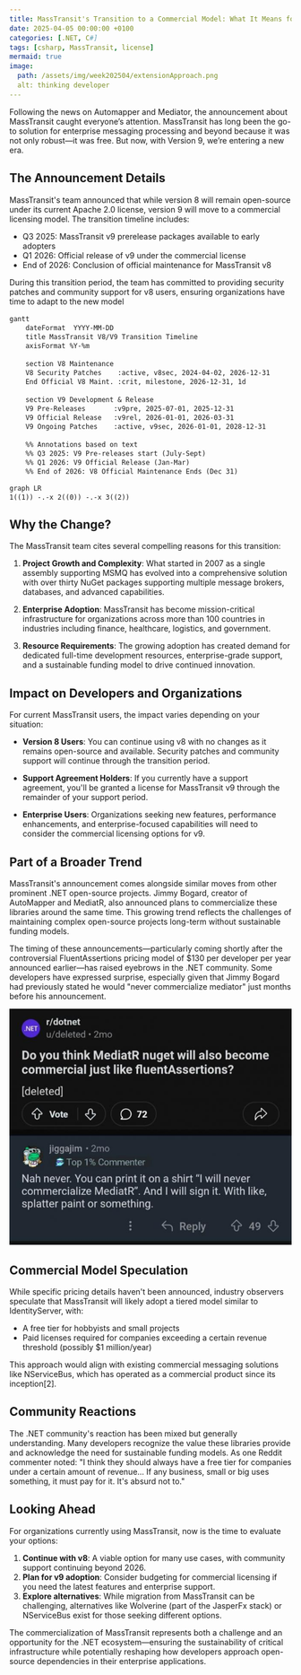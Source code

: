 ```yaml
---
title: MassTransit's Transition to a Commercial Model: What It Means for .NET Developers
date: 2025-04-05 00:00:00 +0100  
categories: [.NET, C#]  
tags: [csharp, MassTransit, license]  
mermaid: true
image:  
  path: /assets/img/week202504/extensionApproach.png  
  alt: thinking developer
---
```


Following the news on Automapper and Mediator, the announcement about MassTransit caught everyone’s attention. MassTransit has long been the go-to solution for enterprise messaging processing and beyond because it was not only robust—it was free. But now, with Version 9, we’re entering a new era.
## The Announcement Details

MassTransit's team announced that while version 8 will remain open-source under its current Apache 2.0 license, version 9 will move to a commercial licensing model. The transition timeline includes:

- Q3 2025: MassTransit v9 prerelease packages available to early adopters
- Q1 2026: Official release of v9 under the commercial license
- End of 2026: Conclusion of official maintenance for MassTransit v8

During this transition period, the team has committed to providing security patches and community support for v8 users, ensuring organizations have time to adapt to the new model

```mermaid
gantt
    dateFormat  YYYY-MM-DD
    title MassTransit V8/V9 Transition Timeline
    axisFormat %Y-%m

    section V8 Maintenance
    V8 Security Patches    :active, v8sec, 2024-04-02, 2026-12-31
    End Official V8 Maint. :crit, milestone, 2026-12-31, 1d

    section V9 Development & Release
    V9 Pre-Releases       :v9pre, 2025-07-01, 2025-12-31
    V9 Official Release   :v9rel, 2026-01-01, 2026-03-31
    V9 Ongoing Patches    :active, v9sec, 2026-01-01, 2028-12-31

    %% Annotations based on text
    %% Q3 2025: V9 Pre-releases start (July-Sept)
    %% Q1 2026: V9 Official Release (Jan-Mar)
    %% End of 2026: V8 Official Maintenance Ends (Dec 31)
```

```mermaid
graph LR
1((1)) -.-x 2((0)) -.-x 3((2))
```

## Why the Change?

The MassTransit team cites several compelling reasons for this transition:

1. **Project Growth and Complexity**: What started in 2007 as a single assembly supporting MSMQ has evolved into a comprehensive solution with over thirty NuGet packages supporting multiple message brokers, databases, and advanced capabilities.

2. **Enterprise Adoption**: MassTransit has become mission-critical infrastructure for organizations across more than 100 countries in industries including finance, healthcare, logistics, and government.

3. **Resource Requirements**: The growing adoption has created demand for dedicated full-time development resources, enterprise-grade support, and a sustainable funding model to drive continued innovation.

## Impact on Developers and Organizations

For current MassTransit users, the impact varies depending on your situation:

- **Version 8 Users**: You can continue using v8 with no changes as it remains open-source and available. Security patches and community support will continue through the transition period.

- **Support Agreement Holders**: If you currently have a support agreement, you'll be granted a license for MassTransit v9 through the remainder of your support period.

- **Enterprise Users**: Organizations seeking new features, performance enhancements, and enterprise-focused capabilities will need to consider the commercial licensing options for v9.

## Part of a Broader Trend

MassTransit's announcement comes alongside similar moves from other prominent .NET open-source projects. Jimmy Bogard, creator of AutoMapper and MediatR, also announced plans to commercialize these libraries around the same time. This growing trend reflects the challenges of maintaining complex open-source projects long-term without sustainable funding models.

The timing of these announcements—particularly coming shortly after the controversial FluentAssertions pricing model of $130 per developer per year announced earlier—has raised eyebrows in the .NET community. Some developers have expressed surprise, especially given that Jimmy Bogard had previously stated he would "never commercialize mediator" just months before his announcement.

![Jimmy post](/assets/img/week202504/jimmyNever.jpg)

## Commercial Model Speculation

While specific pricing details haven't been announced, industry observers speculate that MassTransit will likely adopt a tiered model similar to IdentityServer, with:

- A free tier for hobbyists and small projects
- Paid licenses required for companies exceeding a certain revenue threshold (possibly $1 million/year)

This approach would align with existing commercial messaging solutions like NServiceBus, which has operated as a commercial product since its inception[2].

## Community Reactions

The .NET community's reaction has been mixed but generally understanding. Many developers recognize the value these libraries provide and acknowledge the need for sustainable funding models. As one Reddit commenter noted: "I think they should always have a free tier for companies under a certain amount of revenue... If any business, small or big uses something, it must pay for it. It's absurd not to."

## Looking Ahead

For organizations currently using MassTransit, now is the time to evaluate your options:

1. **Continue with v8**: A viable option for many use cases, with community support continuing beyond 2026.
2. **Plan for v9 adoption**: Consider budgeting for commercial licensing if you need the latest features and enterprise support.
3. **Explore alternatives**: While migration from MassTransit can be challenging, alternatives like Wolverine (part of the JasperFx stack) or NServiceBus exist for those seeking different options.

The commercialization of MassTransit represents both a challenge and an opportunity for the .NET ecosystem—ensuring the sustainability of critical infrastructure while potentially reshaping how developers approach open-source dependencies in their enterprise applications.
